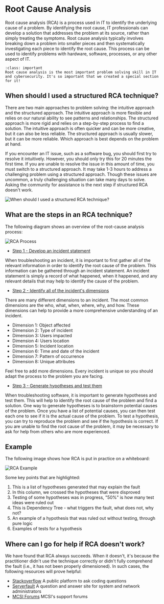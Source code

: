 # Root Cause Analysis

Root cause analysis (RCA) is a process used in IT to identify the underlying cause of a problem. By identifying the root cause, IT professionals can develop a solution that addresses the problem at its source, rather than simply treating the symptoms. Root cause analysis typically involves breaking down a problem into smaller pieces and then systematically investigating each piece to identify the root cause. This process can be used to identify problems with hardware, software, processes, or any other aspect of IT.

```{admonition} Important
:class: important
Root cause analysis is the most important problem solving skill in IT and cybersecurity. It's so important that we created a special section for it!
```

## When should I used a structured RCA technique?

There are two main approaches to problem solving: the intuitive approach and the structured approach. The intuitive approach is more flexible and relies on our natural ability to see patterns and relationships. The structured approach is more rigid and relies on a step-by-step process to find a solution. The intuitive approach is often quicker and can be more creative, but it can also be less reliable. The structured approach is usually slower, but it can be more reliable. Which approach is best depends on the problem at hand.

If you encounter an IT issue, such as a software bug, you should first try to resolve it intuitively. However, you should only try this for 20 minutes the first time. If you are unable to resolve the issue in this amount of time, you must switch to a structured approach. It may take 1-3 hours to address a challenging problem using a structured approach. Though these issues are uncommon, a truly challenging situation can take many days to solve. Asking the community for assistance is the next step if structured RCA doesn't work.

<img alt="When should I used a structured RCA technique?" class="mb-5" src="/images/problem-solving/structured-rca.svg">

## What are the steps in an RCA technique?

The following diagram shows an overview of the root-cause analysis process:

<img alt="RCA Process" class="grey-border mb-3" src="/images/problem-solving/rca-process.svg">

* <u>Step 1 - Develop an incident statement</u>

When troubleshooting an incident, it is important to first gather all of the relevant information in order to identify the root cause of the problem. This information can be gathered through an incident statement. An incident statement is simply a record of what happened, when it happened, and any relevant details that may help to identify the cause of the problem.

* <u>Step 2 - Identify all of the incident's dimensions</u>

There are many different dimensions to an incident. The most common dimensions are the who, what, when, where, why, and how. These dimensions can help to provide a more comprehensive understanding of an incident.

- Dimension 1: Object affected
- Dimension 2: Type of incident
- Dimension 3: Users impacted
- Dimension 4: Users location
- Dimension 5: Incident location
- Dimension 6: Time and date of the incident
- Dimension 7: Pattern of occurrence
- Dimension 8: Unique attributes

Feel free to add more dimensions. Every incident is unique so you should adapt the process to the problem you are facing.

* <u>Step 3 - Generate hypotheses and test them</u>

When troubleshooting software, it is important to generate hypotheses and test them. This will help to identify the root cause of the problem and find a solution. One way to generate hypotheses is to brainstorm potential causes of the problem. Once you have a list of potential causes, you can then test each one to see if it is the actual cause of the problem. To test a hypothesis, you can try to reproduce the problem and see if the hypothesis is correct. If you are unable to find the root cause of the problem, it may be necessary to ask for help from others who are more experienced.

## Example

The following image shows how RCA is put in practice on a whiteboard:

<img alt="RCA Example" class="grey-border mb-3" src="/images/problem-solving/rca-example-image.png">

Some key points that are highlighted:

1. This is a list of hypotheses generated that may explain the fault
2. In this column, we crossed the hypotheses that were disproved
3. Testing of some hypotheses was in progress, "50%" is how many test ideas were ruled out
4. This is Dependency Tree - what triggers the fault, what does not, why not?
5. An example of a hypothesis that was ruled out without testing, through pure logic
6. Examples of tests for a hypothesis

## Where can I go for help if RCA doesn't work?

We have found that RCA always succeeds. When it doesn't, it's because the practitioner didn't use the technique correctly or didn't fully comprehend the fault (i.e., it has not been properly dimensioned). In such cases, the following resources will prove helpful:

- [Stackoverflow](https://stackoverflow.com/) A public platform to ask coding questions
- [Serverfault](https://serverfault.com/) A question and answer site for system and network administrators
- [MCSI Forums](https://mosse-cyber-security-institute.tribe.so/) MCSI's support forums